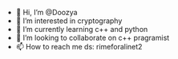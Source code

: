 - 👋 Hi, I’m @Doozya
- 👀 I’m interested in cryptography
- 🌱 I’m currently learning c++ and python
- 💞️ I’m looking to collaborate on c++ pragramist 
- 📫 How to reach me ds: rimeforalinet2
